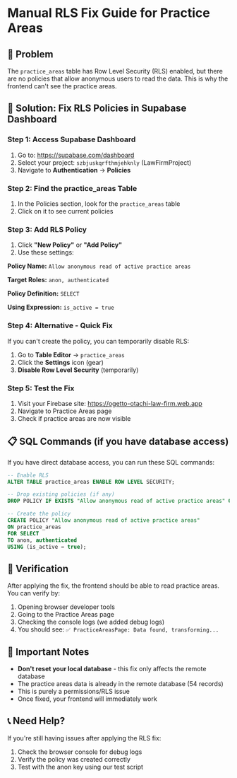 # Manual RLS Fix Guide for Practice Areas

## 🎯 **Problem**
The `practice_areas` table has Row Level Security (RLS) enabled, but there are no policies that allow anonymous users to read the data. This is why the frontend can't see the practice areas.

## 🔧 **Solution: Fix RLS Policies in Supabase Dashboard**

### **Step 1: Access Supabase Dashboard**
1. Go to: https://supabase.com/dashboard
2. Select your project: `szbjuskqrfthmjehknly` (LawFirmProject)
3. Navigate to **Authentication** → **Policies**

### **Step 2: Find the practice_areas Table**
1. In the Policies section, look for the `practice_areas` table
2. Click on it to see current policies

### **Step 3: Add RLS Policy**
1. Click **"New Policy"** or **"Add Policy"**
2. Use these settings:

**Policy Name:** `Allow anonymous read of active practice areas`

**Target Roles:** `anon, authenticated`

**Policy Definition:** `SELECT`

**Using Expression:** `is_active = true`

### **Step 4: Alternative - Quick Fix**
If you can't create the policy, you can temporarily disable RLS:

1. Go to **Table Editor** → `practice_areas`
2. Click the **Settings** icon (gear)
3. **Disable Row Level Security** (temporarily)

### **Step 5: Test the Fix**
1. Visit your Firebase site: https://ogetto-otachi-law-firm.web.app
2. Navigate to Practice Areas page
3. Check if practice areas are now visible

## 📋 **SQL Commands (if you have database access)**

If you have direct database access, you can run these SQL commands:

```sql
-- Enable RLS
ALTER TABLE practice_areas ENABLE ROW LEVEL SECURITY;

-- Drop existing policies (if any)
DROP POLICY IF EXISTS "Allow anonymous read of active practice areas" ON practice_areas;

-- Create the policy
CREATE POLICY "Allow anonymous read of active practice areas" 
ON practice_areas 
FOR SELECT 
TO anon, authenticated 
USING (is_active = true);
```

## 🧪 **Verification**

After applying the fix, the frontend should be able to read practice areas. You can verify by:

1. Opening browser developer tools
2. Going to the Practice Areas page
3. Checking the console logs (we added debug logs)
4. You should see: `✅ PracticeAreasPage: Data found, transforming...`

## 🚨 **Important Notes**

- **Don't reset your local database** - this fix only affects the remote database
- The practice areas data is already in the remote database (54 records)
- This is purely a permissions/RLS issue
- Once fixed, your frontend will immediately work

## 📞 **Need Help?**

If you're still having issues after applying the RLS fix:
1. Check the browser console for debug logs
2. Verify the policy was created correctly
3. Test with the anon key using our test script
